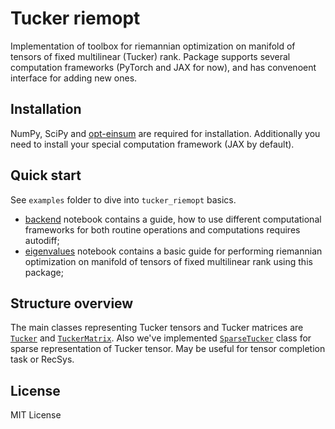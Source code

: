 # Tucker riemopt

Implementation of toolbox for riemannian optimization on manifold of tensors of fixed multilinear (Tucker) rank.
Package supports several computation frameworks (PyTorch and JAX for now), and has convenoent interface for adding new ones.
## Installation
NumPy, SciPy and [opt-einsum](https://pypi.org/project/opt-einsum/) are required for installation. Additionally you need to install your special computation framework (JAX by default).
## Quick start
See `examples` folder to dive into `tucker_riemopt` basics.

* [backend](https://github.com/johanDDC/tucker_riemopt/blob/master/examples/backend.ipynb) notebook contains a guide, how to use different computational frameworks for both routine operations and computations requires autodiff;
* [eigenvalues](https://github.com/johanDDC/tucker_riemopt/blob/master/examples/eigenvalues.ipynb) notebook contains a basic guide for performing riemannian optimization on manifold of tensors of fixed multilinear rank using this package;

## Structure overview

The main classes representing Tucker tensors and Tucker matrices are [`Tucker`](https://github.com/johanDDC/tucker_riemopt/blob/master/tucker_riemopt/tucker.py) and [`TuckerMatrix`](https://github.com/johanDDC/tucker_riemopt/blob/master/tucker_riemopt/matrix.py). 
Also we've implemented [`SparseTucker`](https://github.com/johanDDC/tucker_riemopt/blob/master/tucker_riemopt/tucker.py) class for sparse representation of Tucker tensor. May be useful for tensor completion task or RecSys.

## License
MIT License

